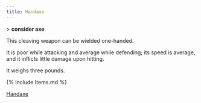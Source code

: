 ```yaml
---
title: Handaxe
---
```


\> **consider axe**

This cleaving weapon can be wielded one-handed.

It is poor while attacking and average while defending; its speed is
average, and it inflicts little damage upon hitting.

It weighs three pounds.

{% include Items.md %}

[Handaxe](Category:_Cleaving_weapons "wikilink")
